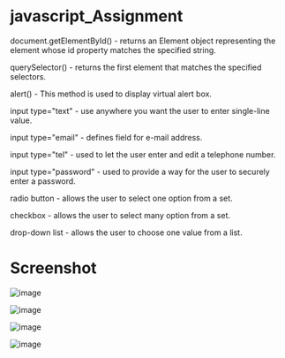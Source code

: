# javascript_Assignment

document.getElementById() - returns an Element object representing the element whose id property matches the specified string.

querySelector() - returns the first element that matches the specified selectors.

alert() - This method is used to display virtual alert box.

input type="text" - use anywhere you want the user to enter single-line value.

input type="email" - defines field for e-mail address.

input type="tel" - used to let the user enter and edit a telephone number.

input type="password" - used to provide a way for the user to securely enter a password.

radio button - allows the user to select one option from a set.

checkbox - allows the user to select many option from a set.

drop-down list - allows the user to choose one value from a list.

# Screenshot

![image](https://user-images.githubusercontent.com/88819472/133829805-5dd1e24c-6109-4b0c-9679-26c561fa8db3.png)

![image](https://user-images.githubusercontent.com/88819472/133829940-02ca4388-0657-4f1b-92f5-74cce6e8257a.png)

![image](https://user-images.githubusercontent.com/88819472/133830062-ffd179bc-e9db-4278-9805-b562262516c8.png)

![image](https://user-images.githubusercontent.com/88819472/133830104-5e9104b1-f588-478f-a5f1-f78c53f4f6dc.png)

